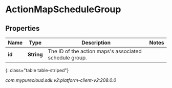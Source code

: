 # ActionMapScheduleGroup


## Properties

| Name | Type | Description | Notes |
| ------------ | ------------- | ------------- | ------------- |
| **id** | **String** | The ID of the action maps's associated schedule group. |  |
{: class="table table-striped"}




_com.mypurecloud.sdk.v2:platform-client-v2:208.0.0_
